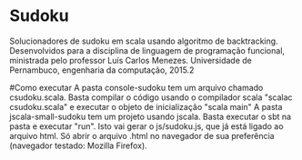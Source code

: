 # Sudoku
Solucionadores de sudoku em scala usando algoritmo de backtracking. Desenvolvidos para a disciplina de linguagem de programação funcional, ministrada pelo professor Luís Carlos Menezes. Universidade de Pernambuco, engenharia da computação, 2015.2

#Como executar
A pasta console-sudoku tem um arquivo chamado csudoku.scala. Basta compilar o código usando o compilador scala "scalac csudoku.scala" e executar o objeto de inicialização "scala main"
A pasta jscala-small-sudoku tem um projeto usando jscala. Basta executar o sbt na pasta e executar "run". Isto vai gerar o js/sudoku.js, que já está ligado ao arquivo html. Só abrir o arquivo .html no navegador de sua preferência (navegador testado: Mozilla Firefox).
